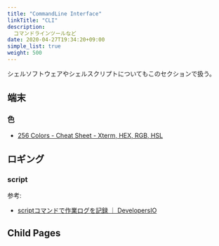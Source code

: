 ```yaml
---
title: "CommandLine Interface"
linkTitle: "CLI"
description:
  コマンドラインツールなど
date: 2020-04-27T19:34:20+09:00
simple_list: true
weight: 500
---
```


シェルソフトウェアやシェルスクリプトについてもこのセクションで扱う。

## 端末
### 色

- [256 Colors - Cheat Sheet - Xterm, HEX, RGB, HSL](https://jonasjacek.github.io/colors/)

## ロギング
### script

参考:

- [scriptコマンドで作業ログを記録 ｜ DevelopersIO](https://dev.classmethod.jp/server-side/os/scriptcommand/)

## Child Pages
